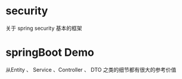 # security
关于 spring security 基本的框架

# springBoot Demo
从Entity 、 Service 、Controller 、 DTO  之类的细节都有很大的参考价值
